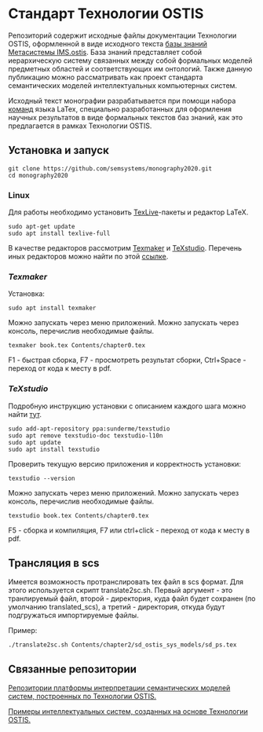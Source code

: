 # **Стандарт Технологии OSTIS**
Репозиторий содержит исходные файлы документации Технологии OSTIS, оформленной в виде исходного текста [базы знаний Метасистемы IMS.ostis](https://github.com/ShunkevichDV/ims.ostis.kb). База знаний представляет собой иерархическую систему связанных между собой формальных моделей предметных областей и соответствующих
им онтологий. Также данную публикацию можно рассматривать как проект стандарта семантических моделей
интеллектуальных компьютерных систем.

Исходный текст монографии разрабатывается при помощи набора [команд](scn.tex) языка LaTex, специально разработанных для оформления научных результатов в виде формальных текстов баз знаний, как это предлагается в рамках Технологии OSTIS.

## **Установка и запуск**
```
git clone https://github.com/semsystems/monography2020.git
cd monography2020
``` 

### **Linux**
Для работы необходимо установить [TexLive](https://tug.org/texlive/)-пакеты и редактор LaTeX. 
```
sudo apt-get update
sudo apt install texlive-full
```

В качестве редакторов рассмотрим [Texmaker](https://community.linuxmint.com/software/view/texmaker) и [TeXstudio](https://www.texstudio.org/). Перечень иных редакторов можно найти по этой [ссылке](https://tex.stackexchange.com/questions/339/latex-editors-ides).

### *Texmaker*
Установка:
```
sudo apt install texmaker
```

Можно запускать через меню приложений. Можно запускать через консоль, перечислив необходимые файлы.
```
texmaker book.tex Contents/chapter0.tex
```

F1 - быстрая сборка, F7 - просмотреть результат сборки, Ctrl+Space - переход от кода к месту в pdf.

### *TeXstudio*
Подробную инструкцию установки c описанием каждого шага можно найти [тут](https://linuxhint.com/install-texstudio-latex-editor-linux/).
```
sudo add-apt-repository ppa:sunderme/texstudio
sudo apt remove texstudio-doc texstudio-l10n
sudo apt update
sudo apt install texstudio
```

Проверить текущую версию приложения и корректность установки:
```
texstudio --version
```

Можно запускать через меню приложений. Можно запускать через консоль, перечислив необходимые файлы.
```
texstudio book.tex Contents/chapter0.tex
```

F5 - сборка и компиляция, F7 или ctrl+click - переход от кода к месту в pdf.

## **Трансляция в scs**
Имеется возможность протранслировать tex файл в scs формат. Для этого используется скрипт translate2sc.sh. Первый аргумент - это транлируемый файл, второй - директория, куда файл будет сохранен (по умолчанию translated_scs), а третий - директория, откуда будут подгружаться импортируемые файлы. 

Пример:

```
./translate2sc.sh Contents/chapter2/sd_ostis_sys_models/sd_ps.tex 
```

## **Связанные репозитории**

[Репозитории платформы интерпретации семантических моделей систем, построенных по Технологии OSTIS.](https://github.com/ostis-dev)

[Примеры интеллектуальных систем, созданных на основе Технологии OSTIS.](https://github.com/ostis-apps)
